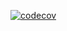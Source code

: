  [![codecov](https://codecov.io/gh/Ghassen-Da/refactored_DC/branch/main/graph/badge.svg)](https://codecov.io/gh/Ghassen-Da/refactored_DC)
